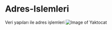 # Adres-Islemleri
Veri yapıları ile adres işlemleri
![Image of Yaktocat](C:\Users\harun\Desktop\EkranAlıntısı.jpg)
